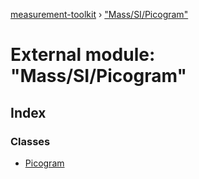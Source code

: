 [measurement-toolkit](../README.md) › ["Mass/SI/Picogram"](_mass_si_picogram_.md)

# External module: "Mass/SI/Picogram"

## Index

### Classes

* [Picogram](../classes/_mass_si_picogram_.picogram.md)
